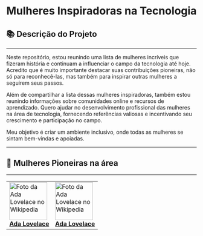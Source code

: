 <br>

<h1 align="center">Mulheres Inspiradoras na Tecnologia</h1>



## 📚 Descrição do Projeto

---

Neste repositório, estou reunindo uma lista de mulheres incríveis que fizeram história e continuam a influenciar o campo da tecnologia até hoje. Acredito que é muito importante destacar suas contribuições pioneiras, não só para reconhecê-las, mas também para inspirar outras mulheres a seguirem seus passos.

Além de compartilhar a lista dessas mulheres inspiradoras, também estou reunindo informações sobre comunidades online e recursos de aprendizado. Quero ajudar no desenvolvimento profissional das mulheres na área de tecnologia, fornecendo referências valiosas e incentivando seu crescimento e participação no campo.

Meu objetivo é criar um ambiente inclusivo, onde todas as mulheres se sintam bem-vindas e apoiadas. 

---

## 📜 Mulheres Pioneiras na área 

---

<table>
<tr>
    <td>
      <a href="https://pt.wikipedia.org/wiki/Ada_Lovelace">
        <img src="https://upload.wikimedia.org/wikipedia/commons/thumb/0/0f/Ada_lovelace.jpg/200px-Ada_lovelace.jpg" width="100px;" alt="Foto da Ada Lovelace no Wikipedia"/><br>
        <b>Ada Lovelace</b>
    </a>
    </td>
    <td>
      <a href="https://pt.wikipedia.org/wiki/Ada_Lovelace">
        <img src="https://upload.wikimedia.org/wikipedia/commons/thumb/0/0f/Ada_lovelace.jpg/200px-Ada_lovelace.jpg" width="100px;" alt="Foto da Ada Lovelace no Wikipedia"/><br>
        <b>Ada Lovelace</b>
    </a>
    </td>
</tr>




